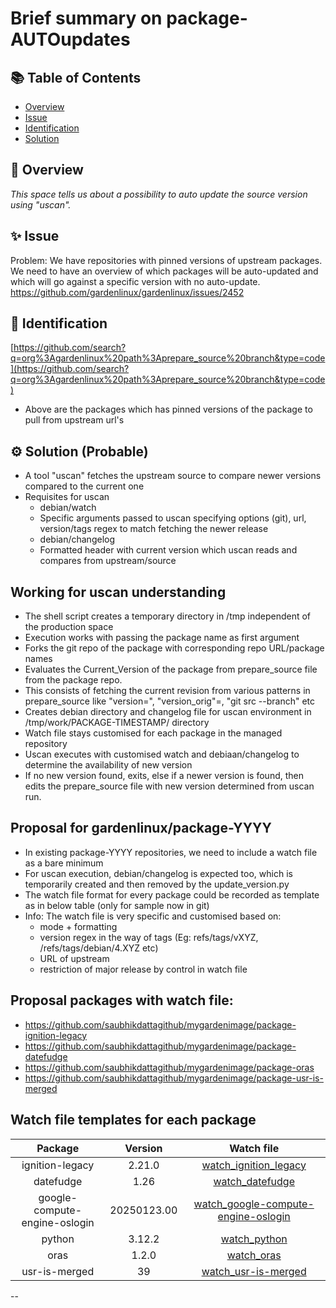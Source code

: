 # Brief summary on package-AUTOupdates

## 📚 Table of Contents

- [Overview](#-overview)
- [Issue](#-issue)
- [Identification](#-identification)
- [Solution](#-solution)

## 🧰 Overview 
_This space tells us about a possibility to auto update the source version using "uscan"._

## ✨ Issue

Problem: We have repositories with pinned versions of upstream packages. We need to have an overview of which packages will be auto-updated and which will go against a specific version with no auto-update. https://github.com/gardenlinux/gardenlinux/issues/2452 


## 🚀 Identification

[https://github.com/search?q=org%3Agardenlinux%20path%3Aprepare_source%20branch&type=code](https://github.com/search?q=org%3Agardenlinux%20path%3Aprepare_source%20branch&type=code) 
 * Above are the packages which has pinned versions of the package to pull from upstream url's


## ⚙️ Solution (Probable)

 * A tool "uscan" fetches the upstream source to compare newer versions compared to the current one
 * Requisites for uscan
   *  debian/watch 
     * Specific arguments passed to uscan specifying options (git), url, version/tags regex to match fetching the newer release
   *  debian/changelog
     *  Formatted header with current version which uscan reads and compares from upstream/source
  
## Working for uscan understanding
   - The shell script creates a temporary directory in /tmp independent of the production space
   - Execution works with passing the package name as first argument 
   - Forks the git repo of the package with corresponding repo URL/package names
   - Evaluates the Current_Version of the package from prepare_source file from the package repo.
   - This consists of fetching the current revision from various patterns in prepare_source like "version=", "version_orig"=, "git src --branch" etc
   - Creates debian directory and changelog file for uscan environment in /tmp/work/PACKAGE-TIMESTAMP/ directory
   - Watch file stays customised for each package in the managed repository
   - Uscan executes with customised watch and debiaan/changelog to determine the availability of new version
   - If no new version found, exits, else if a newer version is found, then edits the prepare_source file with new version determined from uscan run.

## Proposal for gardenlinux/package-YYYY
  - In existing package-YYYY repositories, we need to include a watch file as a bare minimum
  - For uscan execution, debian/changelog is expected too, which is temporarily created and then removed by the update_version.py
  - The watch file format for every package could be recorded as template as in below table (only for sample now in git)
  - Info: The watch file is very specific and customised based on:
    - mode + formatting
    - version regex in the way of tags (Eg: refs/tags/vXYZ, /refs/tags/debian/4.XYZ etc)  
    - URL of upstream
    - restriction of major release by control in watch file

 ## Proposal packages with watch file:
  - https://github.com/saubhikdattagithub/mygardenimage/package-ignition-legacy
  - https://github.com/saubhikdattagithub/mygardenimage/package-datefudge
  - https://github.com/saubhikdattagithub/mygardenimage/package-oras
  - https://github.com/saubhikdattagithub/mygardenimage/package-usr-is-merged 


## Watch file templates for each package

|            Package            |   Version   |                                                   Watch file                                                      |
|:-----------------------------:|:-----------:|:-----------------------------------------------------------------------------------------------------------------:|
| ignition-legacy               | 2.21.0      | [watch_ignition_legacy](https://github.com/saubhikdattagithub/mygardenimage/blob/main/autoupdates/watch_ignition-legacy)                 |
| datefudge                     | 1.26        | [watch_datefudge](https://github.com/saubhikdattagithub/mygardenimage/blob/main/autoupdates/watch_datefudge)                       |
| google-compute-engine-oslogin | 20250123.00 | [watch_google-compute-engine-oslogin](https://github.com/saubhikdattagithub/mygardenimage/blob/main/autoupdates/watch_google-compute-engine-oslogin)   |
| python                        | 3.12.2      | [watch_python](https://github.com/saubhikdattagithub/mygardenimage/blob/main/autoupdates/watch_python3.12)             |
| oras                          | 1.2.0       | [watch_oras](https://github.com/saubhikdattagithub/mygardenimage/blob/main/autoupdates/watch_oras)             |
| usr-is-merged                 | 39          | [watch_usr-is-merged](https://github.com/saubhikdattagithub/mygardenimage/blob/main/autoupdates/watch_usr-is-merged)             |
--


